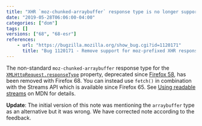 ```yaml
---
title: "XHR `moz-chunked-arraybuffer` response type is no longer supported"
date: "2019-05-28T06:06:00-04:00"
categories: ["dom"]
tags: []
versions: ["68", "68-esr"]
references:
    - url: "https://bugzilla.mozilla.org/show_bug.cgi?id=1120171"
      title: "Bug 1120171 - Remove support for moz-prefixed XHR responseTypes (moz-blob, moz-chunked-text, and moz-chunked-arraybuffer)"
---
```

The non-standard `moz-chunked-arraybuffer` response type for the [`XMLHttpRequest.responseType`](https://developer.mozilla.org/docs/Web/API/XMLHttpRequest/responseType) property, deprecated since [Firefox 58](https://www.fxsitecompat.dev/en-CA/docs/2017/prefixed-xmlhttprequest-response-types-including-moz-blob-are-no-longer-supported/), has been removed with Firefox 68. You can instead use `fetch()` in combination with the Streams API which is available since Firefox 65. See [Using readable streams](https://developer.mozilla.org/docs/Web/API/Streams_API/Using_readable_streams) on MDN for details.

**Update**: The initial version of this note was mentioning the `arraybuffer` type as an alternative but it was wrong. We have corrected note according to the feedback.
